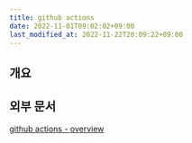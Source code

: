 ```yaml
---
title: github actions
date: 2022-11-01T09:02:02+09:00
last_modified_at: 2022-11-22T20:09:22+09:00
---
```


## 개요

## 외부 문서
[github actions - overview](github%20actions%20-%20overview.md)

